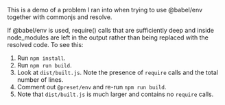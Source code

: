 This is a demo of a problem I ran into when trying to use @babel/env
together with commonjs and resolve.

If @babel/env is used, require() calls that are sufficiently deep and
inside node_modules are left in the output rather than being replaced
with the resolved code. To see this:
 
1. Run `npm install`.
2. Run `npm run build`.
3. Look at `dist/built.js`. Note the presence of `require` calls and the
total number of lines.
4. Comment out `@preset/env` and re-run `npm run build`.
5. Note that `dist/built.js` is much larger and contains no `require`
calls.

